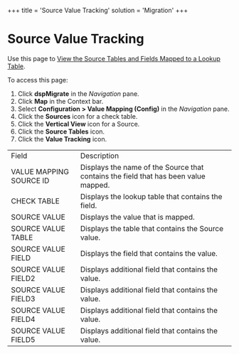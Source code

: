 +++
title = 'Source Value Tracking'
solution = 'Migration'
+++

# Source Value Tracking

<div class="use" data-xmlns="">

Use this page to [View the Source Tables and Fields Mapped to a Lookup
Table](../Use_Cases/View_the_Source_Tables_and_Fields_Mapped_to_a_Lookup_Table.htm).

</div>

To access this page:

1.  Click
    <span style="font-weight: bold;" data-xmlns="http://www.w3.org/1999/xhtml">dspMigrate</span>
    in the
    <span style="font-style: italic;" data-xmlns="http://www.w3.org/1999/xhtml">Navigation</span>
    pane.
2.  Click
    <span style="font-weight: bold;" data-xmlns="http://www.w3.org/1999/xhtml">Map</span>
    in the Context bar.
3.  Select
    <span style="font-weight: bold;" data-xmlns="http://www.w3.org/1999/xhtml">Configuration
    \> Value Mapping (Config)</span> in the *Navigation* pane.
4.  Click the
    <span style="font-weight: bold;" data-xmlns="http://www.w3.org/1999/xhtml">Sources</span>
    icon for a check table.
5.  Click the
    <span style="font-weight: bold;" data-xmlns="http://www.w3.org/1999/xhtml">Vertical
    View</span> icon for a Source.
6.  Click the
    <span style="font-weight: bold;" data-xmlns="http://www.w3.org/1999/xhtml">Source
    Tables</span> icon.
7.  Click the
    <span style="font-weight: bold;" data-xmlns="http://www.w3.org/1999/xhtml">Value
    Tracking</span>
icon.

|                         |                                                                                     |
| ----------------------- | ----------------------------------------------------------------------------------- |
| Field                   | Description                                                                         |
| VALUE MAPPING SOURCE ID | Displays the name of the Source that contains the field that has been value mapped. |
| CHECK TABLE             | Displays the lookup table that contains the field.                                  |
| SOURCE VALUE            | Displays the value that is mapped.                                                  |
| SOURCE VALUE TABLE      | Displays the table that contains the Source value.                                  |
| SOURCE VALUE FIELD      | Displays the field that contains the value.                                         |
| SOURCE VALUE FIELD2     | Displays additional field that contains the value.                                  |
| SOURCE VALUE FIELD3     | Displays additional field that contains the value.                                  |
| SOURCE VALUE FIELD4     | Displays additional field that contains the value.                                  |
| SOURCE VALUE FIELD5     | Displays additional field that contains the value.                                  |
